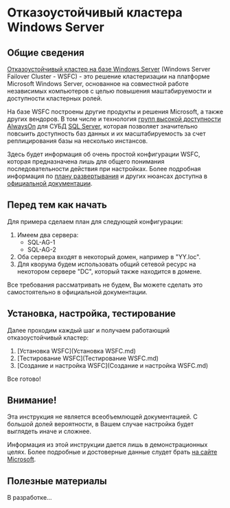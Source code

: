 # Отказоустойчивый кластера Windows Server

## Общие сведения

[Отказоустойчивый кластер на базе Windows Server](https://docs.microsoft.com/ru-ru/windows-server/failover-clustering/failover-clustering-overview) (Windows Server Failover Cluster - WSFC) - это решение кластеризации на платформе Microsoft Windows Server, основанное на совместной работе независимых компьютеров с целью повышения маштабируемости и доступности кластерных ролей.

На базе WSFC построены другие продукты и решения Microsoft, а также других вендоров. В том числе и технология [групп высокой доступности AlwaysOn](https://docs.microsoft.com/ru-ru/sql/database-engine/availability-groups/windows/overview-of-always-on-availability-groups-sql-server?view=sql-server-2017) для СУБД [SQL Server](https://www.microsoft.com/ru-ru/sql-server/sql-server-2017-editions), которая позволяет значительно повсыить доступность баз данных и их масштабируемость за счет реплицирования базы на несколько инстансов.

Здесь будет информация об очень простой конфигурации WSFC, которая предназначена лишь для общего понимания последовательности действия при настройках. Более подробная информация по [плану развертывания](https://docs.microsoft.com/ru-ru/windows-server/failover-clustering/clustering-requirements) и других нюансах доступна в [официальной документации](https://docs.microsoft.com/ru-ru/windows-server/failover-clustering/failover-clustering-overview).

## Перед тем как начать

Для примера сделаем план для следующей конфигурации:
1. Имеем два сервера:
    - SQL-AG-1
    - SQL-AG-2
2. Оба сервера входят в некоторый домен, например в "YY.loc".
3. Для кворума будем использовать общий сетевой ресурс на некотором сервере "DC", который также находится в домене.

Все требования рассматривать не будем, Вы можете сделать это самостоятельно в официальной документации.

## Установка, настройка, тестирование

Далее проходим каждый шаг и получаем работающий отказоустойчивый кластер:

1. [Установка WSFC](Установка WSFC.md)
2. [Тестирование WSFC](Тестирование WSFC.md)
3. [Создание и настройка WSFC](Создание и настройка WSFC.md)

Все готово!

## Внимание!

Эта инструкция не является всеобъемлющей документацией. С большой долей вероятности, в Вашем случае настройка будет выглядеть иначе и сложнее.

Информация из этой инструкции дается лишь в демонстрационных целях. Более подробные и достоверные данные слудет брать [на сайте Microsoft](https://docs.microsoft.com/ru-ru/windows-server/failover-clustering/failover-clustering-overview).

## Полезные материалы

В разработке...